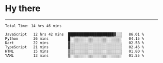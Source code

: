 # Hy there

---
<!--START_SECTION:waka-->

```text
Total Time: 14 hrs 46 mins

JavaScript   12 hrs 42 mins  █████████████████████▓░░░   86.01 %
Python       36 mins         █░░░░░░░░░░░░░░░░░░░░░░░░   04.15 %
Dart         22 mins         ▓░░░░░░░░░░░░░░░░░░░░░░░░   02.58 %
TypeScript   21 mins         ▓░░░░░░░░░░░░░░░░░░░░░░░░   02.46 %
HTML         15 mins         ▒░░░░░░░░░░░░░░░░░░░░░░░░   01.80 %
YAML         13 mins         ▒░░░░░░░░░░░░░░░░░░░░░░░░   01.55 %
```

<!--END_SECTION:waka-->
